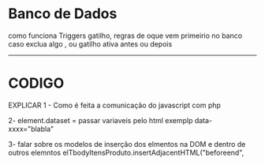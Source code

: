 Banco de Dados
=============================

como funciona Triggers gatilho, regras de oque vem primeirio no banco
caso exclua algo , ou gatilho ativa antes ou depois

--------------------------------------------------




CODIGO
==============================================================
EXPLICAR
1 - Como é feita a comunicação do javascript com php

2- element.dataset = passar variaveis pelo html exemplp data-xxxx="blabla"



3- falar sobre os modelos de inserção dos elmentos na DOM e dentro de outros elemntos
 elTbodyItensProduto.insertAdjacentHTML("beforeend",



